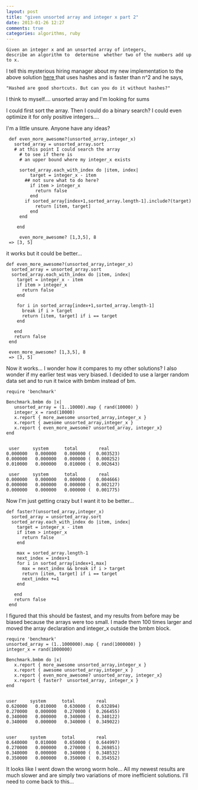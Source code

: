 ```yaml
---
layout: post
title: "given unsorted array and integer x part 2"
date: 2013-01-26 12:27
comments: true
categories: algorithms, ruby
---
```


    Given an integer x and an unsorted array of integers,
    describe an algorithm to  determine  whether two of the numbers add up to x.

I tell this mysterious hiring manager about my new implementation to the above solution <a href="{{ page.previous['url'] }}"> here </a> that uses hashes and is faster than n^2 and he says,

    "Hashed are good shortcuts. But can you do it without hashes?"

I think to myself.... unsorted array and I'm looking for sums

I could first sort the array.  Then I could do a binary search?
I could even optimize it for only positive integers....

I'm a little unsure.  Anyone have any ideas?

     def even_more_awesome?(unsorted_array,integer_x)
       sorted_array = unsorted_array.sort
       # at this point I could search the array
         # to see if there is
         # an upper bound where my integer_x exists

         sorted_array.each_with_index do |item, index|
             target = integer_x - item
           ## not sure what to do here?
             if item > integer_x
               return false
             end
           if sorted_array[index+1,sorted_array.length-1].include?(target)
               return [item, target]
             end
         end

        end

         even_more_awesome? [1,3,5], 8
     => [3, 5]

it works but it could be better...

    def even_more_awesome?(unsorted_array,integer_x)
      sorted_array = unsorted_array.sort
      sorted_array.each_with_index do |item, index|
        target = integer_x - item
        if item > integer_x
          return false
        end

        for i in sorted_array[index+1,sorted_array.length-1]
          break if i > target
          return [item, target] if i == target
        end

       end
       return false
     end

     even_more_awesome? [1,3,5], 8
     => [3, 5]


Now it works... I wonder how it compares to my other solutions?  I also wonder if my earlier test was very biased.  I decided to use a larger random data set and to run it twice with bmbm instead of bm.


    require 'benchmark'

    Benchmark.bmbm do |x|
       unsorted_array = (1..10000).map { rand(10000) }
       integer_x = rand(10000)
       x.report { more_awesome unsorted_array,integer_x }
       x.report { awesome unsorted_array,integer_x }
       x.report { even_more_awesome? unsorted_array, integer_x}
    end


     user     system      total        real
    0.000000   0.000000   0.000000 (  0.003523)
    0.000000   0.000000   0.000000 (  0.000252)
    0.010000   0.000000   0.010000 (  0.002643)

     user     system      total        real
    0.000000   0.000000   0.000000 (  0.004666)
    0.000000   0.000000   0.000000 (  0.002127)
    0.000000   0.000000   0.000000 (  0.001775)


Now I'm just getting crazy but I want it to be better...

    def faster?(unsorted_array,integer_x)
      sorted_array = unsorted_array.sort
      sorted_array.each_with_index do |item, index|
        target = integer_x - item
        if item > integer_x
          return false
        end

        max = sorted_array.length-1
        next_index = index+1
        for i in sorted_array[index+1,max]
          max = next_index && break if i > target
          return [item, target] if i == target
          next_index +=1
        end

       end
       return false
     end

I figured that this should be fastest, and my results from before may be biased because the arrays were too small.  I made them 100 times larger and moved the array declaration and integer_x outside the bmbm block.


    require 'benchmark'
    unsorted_array = (1..1000000).map { rand(1000000) }
    integer_x = rand(1000000)

    Benchmark.bmbm do |x|
       x.report { more_awesome unsorted_array,integer_x }
       x.report { awesome unsorted_array,integer_x }
       x.report { even_more_awesome? unsorted_array, integer_x}
       x.report { faster?  unsorted_array, integer_x }
    end


    user     system      total        real
    0.620000   0.010000   0.630000 (  0.632894)
    0.270000   0.000000   0.270000 (  0.266455)
    0.340000   0.000000   0.340000 (  0.340122)
    0.340000   0.000000   0.340000 (  0.349022)


    user     system      total        real
    0.640000   0.010000   0.650000 (  0.644997)
    0.270000   0.000000   0.270000 (  0.269851)
    0.340000   0.000000   0.340000 (  0.348532)
    0.350000   0.000000   0.350000 (  0.354552)

It looks like I went down the wrong worm hole... All my newest results are much slower and are simply two variations of more inefficient solutions.  I'll need to come back to this...